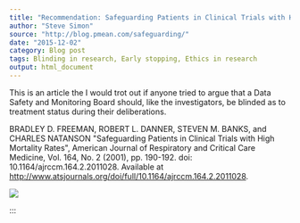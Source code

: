 ```yaml
---
title: "Recommendation: Safeguarding Patients in Clinical Trials with High Mortality Rates"
author: "Steve Simon"
source: "http://blog.pmean.com/safeguarding/"
date: "2015-12-02"
category: Blog post
tags: Blinding in research, Early stopping, Ethics in research
output: html_document
---
```


This is an article the I would trot out if anyone tried to argue that a
Data Safety and Monitoring Board should, like the investigators, be
blinded as to treatment status during their deliberations.

<!---More--->

BRADLEY D. FREEMAN, ROBERT L. DANNER, STEVEN M. BANKS, and CHARLES
NATANSON "Safeguarding Patients in Clinical Trials with High Mortality
Rates", American Journal of Respiratory and Critical Care Medicine, Vol.
164, No. 2 (2001), pp. 190-192. doi: 10.1164/ajrccm.164.2.2011028.
Available at
<http://www.atsjournals.org/doi/full/10.1164/ajrccm.164.2.2011028>.

![](../../images/safeguarding01.png)


:::

